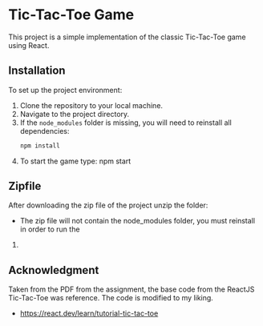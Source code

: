 # Tic-Tac-Toe Game

This project is a simple implementation of the classic Tic-Tac-Toe game using React.

## Installation 

To set up the project environment:

1. Clone the repository to your local machine.
2. Navigate to the project directory.
3. If the `node_modules` folder is missing, you will need to reinstall all dependencies:
   ```bash
   npm install
4. To start the game type: npm start

## Zipfile
After downloading the zip file of the project unzip the folder:

* The zip file will not contain the node_modules folder, you must reinstall in order to run the 

1. 

## Acknowledgment
Taken from the PDF from the assignment, the base code from the ReactJS Tic-Tac-Toe was reference. The code is modified to my liking.
* https://react.dev/learn/tutorial-tic-tac-toe


